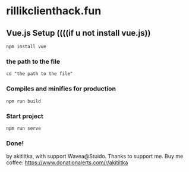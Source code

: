

# rillikclienthack.fun

## Vue.js Setup ((((if u not install vue.js))
```
npm install vue 
```

### the path to the file
```
cd "the path to the file"
```

### Compiles and minifies for production
```
npm run build
```
### Start project
```
npm run serve
```

### Done!

by akitiltka, with support Wavea@Stuido. Thanks to support me. Buy me coffee: https://www.donationalerts.com/r/akitiltka
